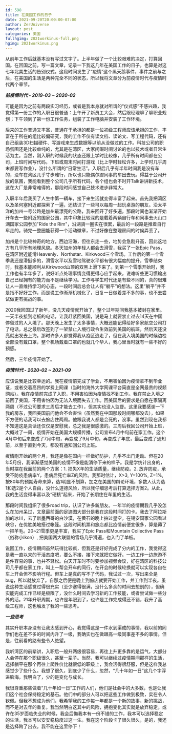 ```yaml
---
id: 598
title: 在美国工作的日子
date: 2021-09-20T20:00:00-07:00
author: ZerUniverse
layout: post
categories: 美国
fullhgimg: 2021workinus-full.png
hgimg: 2021workinus.png
---
```


从前年工作后就基本没有写过文字了。上半年做了一个比较艰难的决定，打算回国。在回国之前，写一篇文章，记录一下我这几年在美国工作的日子，也算是对这七年北美生活的告别仪式<!--more-->。这段时间发生了“疫情”这个黑天鹅事件，事件之前与之后，在美国的生活是两种完全不同的状态，所以我将文章分为前疫情时代与疫情时代两个章节。

_**前疫情时代 - 2019-03 ~ 2020-02**_

可能是因为之前有两段实习经历，或者是我本身就对所谓的“仪式感”不感兴趣，我觉得第一份工作的入职日很普通：上午开了新员工大会，然后跟经理聊了聊职业规划；下午领到了第一份工作任务，组装了工作电脑并安装了工作环境。

后来的工作普通又丰富，普通在于承担的都是一位初级工程师应该承担的工作，丰富在于所在的组比较偏研究，我的工作不仅有读文档、读论文、写工程代码，还有自己组装3D扫描硬件、写游戏来生成数据等以前从没做过的工作。科技公司的职场氛围还是比较单纯的，尤其是在湾区，大家闲暇时间讨论的也以技术或者日常生活为主。当然，刚入职的时候我的状态还跟上学时比较像，几乎所有时间都在公司，上班时间写代码，下班或周末时间打游戏（比上学时轻松许多，上学时几乎周末都要写作业），没什么所谓的“日常生活”。入职后几乎有半年时间我是没有车的，没车在湾区几乎寸步难行，所以也只能偶尔蹭同事的车出去玩。得益于公司开放的氛围，我能看到整个公司几乎所有代码，各个组也会不时开Talk讲讲新技术，这在大厂是非常难得的，那段时间感觉自己技术进步非常大。

入职半年后我买了人生中第一辆车，接下来生活就变得丰富了起来。首先我把湾区以及圣何塞附近都探索了一遍，还结识了一些可以每周一起玩桌游的朋友。沿太平洋的加州一号公路是加州最漂亮的公路，我来回开了好多遍。那段时间也渐渐开始开车去一些附近的国家公园，其中印象比较深的是载着两辆自行车和同事去火山口湖国家公园参加"Ride the Rim"，沿湖骑一圈实在很累，最后的一段路是推着自行车走的。骑完一整圈能获得一个活动徽章，不过好像在整理房间的时候弄丢了。

加州是个比较神奇的地方，西边沿海，但往东走一些，地势会急剧升高，因此这地方有几乎所有地理风貌。冬天加州的年轻人都会去滑雪，我买了一张Epic Pass，在湾区附近能滑Heavenly、Northstar、Kirkwood三个雪场。工作后的第一个雪季我还是滑挺多的，滑雪水平以及雪地驾驶水平都有很大幅度的提升，雪季结束时，我基本能顺利从Kirkwood山顶的双黑上滑下来了。到第一个雪季开始时，我工作也有半年多了，说好听点处理事情变得更得心应手起来，说难听些更习惯输出自己已经拥有的能力而不是继续学习。工作与学生时代还是有些不同的，真的很难让人一直维持学习的心态，一段时间后总会让人有“躺平”的想法。这里“躺平”并不是指不好好工作，而是说工作渐渐机械化了，日复一日做着差不多的事，也不去尝试做更有挑战的事。

2020我回国过了新年，没几天疫情就开始了，整个过年期间我基本被封在家里。一天半夜接到老板的电话，让我赶紧回美国，说是马上就要禁止过去14天在中国停留过的人入境了。那天晚上发生了太多事情，大概还能记得给好多家航空公司打了电话，总之最后改签到了一架禁止入境行政令生效前到美国的航班，然后天还没亮就出发去上海。那时许多人都觉得我从疫区逃走了，但在我入境美国的时候边检全部没有戴口罩，整个机场戴着口罩的也就几个华人，我心里当时就有一些不好的预感。

然后，三年疫情开始了。

_**疫情时代 - 2020-02 ~ 2021-09**_

应该说我是比较幸运的。我在疫情前完成了学业，不用害怕因为疫情拿不到毕业证，或者交着高昂的学费上网课（当时的海外大学网课平台简直是全网最贵的视频网站）。我在疫情前完成了入职，不用害怕因为疫情找不到工作。我在禁止入境之前回了美国，不用害怕因为无法入境而失去工作。回美国后的要求是自愿在家隔离两周（不过公司要求三周后才能去工作），但其实也没人监督。这里我要感谢一下我的房东，我回美国前问他会不会害怕（虽然我在中国那段时间哪都没去），如果不方便的话我可以去旅店住两周。他跟我说人都是会死的，没事。虽然到现在我都不知道这是真话还仅仅是安慰我，总之我是很感激的。三周后我回公司开始上班，大概过了一周，疫情开始在美国大规模传播，公司宣布4月中旬前在家工作。这个4月中旬后来变成了7月中旬，再变成了9月中旬，再变成了年底，最后变成了通知前，以至于直到今天，都没有通知回公司上班。

疫情刚开始的两个月，我还是像在国内一样做好防护，几乎不出门走动。但在20年5月份，我渐渐感觉美国的疫情不像是能消停下来的样子。我是学统计出身的，当时摆在我面前的两个方案：1. 损失X年的生活质量，继续防疫。2. 放弃防疫，承受不防疫患病率Y，患病后死亡率Z的风险。我那时估计，X>3, Y=100%, Z=1%, 按80年的预期寿命来算，选1明显不划算，加之在美国的舆论环境，多数人认为选1和选2是个人自由，没什么道德风险，所以我仔细思考后打算选择方案2。从此，我的生活变得丰富以及“硬核”起来，开始了长期住在车里的生活。

那段时间我组织了很多road trip，认识了许多新朋友。一年半的疫情期我几乎没怎么在加州呆过，文章最前面的足迹图大部分是我在这段时间打的卡。我去了阿拉斯加的冰川，去了新墨西哥的白沙漠，在黄石的晚上拍过星空，在锡安国家公园看过峡谷，在优胜美地搭过帐篷。这段时间机票和旅店都比疫情前便宜很多，算是薅了一把羊毛。20~21雪季更是丰富，我买了Epic Pass和Mountain Collective Pass （俗称小Ikon）, 把美国两大联盟的雪场几乎滑遍，也入门了单板。

说回工作，疫情期间虽然玩得比较疯，但我还是好好完成了分内的工作，我觉得这是我一直以来的干活态度吧，要么不接，接下来就把它做好。一边工作一边旅游不是件容易的事，也并不轻松。白天开车时不时要参加视频会议，好在湾区的科技公司几乎都在家工作，叫上一帮会开车的同行，在开会的时候轮换就可以实现各自在车上开会但不影响行程。但车上是真的写不了代码，我试过一次，写出来全是bug，所以就放弃了。自那之后便是晚上到旅店就要开始工作，并工作到半夜。虽说这种生活感觉过得很充实（至少塞得很满，没什么多余的时间去想别的），但确实能完成工作已经是极限了，没什么时间去学习新的工作技能，或者尝试做一些分外的活。21年升职周期，也许是年限到了，也许是工作完成得还不错，我升了高级工程师，这也触发了我的一些思考。

_**一些思考**_

其实升职本身没有让我太感到开心，我觉得这是一件水到渠成的事情，我以前的同学们也在差不多的时间内升了一级，我确实也在做跟高一级同事差不多的事情。但是，往前看的路有些令人绝望。

我听湾区的前辈讲，入职后一般升两级很容易，再往上升更多靠的是运气，大部分人会停在那个职级很久，甚至一辈子。当然，我可以继续过疫情期间那样的生活，选择躺平在那个再往上爬性价比就很低的职级上，我会活得很舒服，但是这样我总感觉少了些什么。我想了很久，到底少了什么，忽然，“几十年如一日”这几个字浮进脑海，我明白了，少的是变化与成长。

我很尊重那些做着“几十年如一日”工作的人们，他们是社会中的大多数，也是让我们这个社会保持稳定的基石。他们中的部分人可以把这些工作做到极致，实在令人钦佩。但我不想成为他们，我希望我的工作每一年都是一个新的故事，新的挑战，而不是对去年的重复。我当然明白这其中的风险，拥抱变化其实就是放弃稳定。或许在35岁面临失业的时候，我会后悔我本有一份不错的工作，我本可以选择稳定的生活，我本可以安安稳稳度过这一生。我在这个阶段卡了很久很久，是的，我还是选择跨了出去。我不能在这里停下！